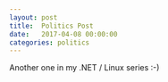 ```yaml
---
layout: post
title:  Politics Post
date:   2017-04-08 00:00:00
categories: politics
---
```


Another one in my .NET / Linux series :-)

